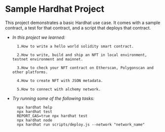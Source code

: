 # Sample Hardhat Project

This project demonstrates a basic Hardhat use case. It comes with a sample contract, a test for that contract, and a script that deploys that contract.

* *In this project we learned:*
  
        1.How to write a hello world solidity smart contract.
  
        2.How to write, build and ship an NFT in local environment, testnet environment and mainnet.
  
        3.How to check your NFT contract on Etherscan, Polygonscan and other platforms.
  
        4.How to create NFT with JSON metadata.
  
        5.How to connect with alchemy network.

* *Try running some of the following tasks:*

        npx hardhat help
        npx hardhat test
        REPORT_GAS=true npx hardhat test
        npx hardhat node
        npx hardhat run scripts/deploy.js --network "network_name"
